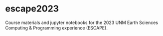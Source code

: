 # escape2023
Course materials and jupyter notebooks for the 2023 UNM Earth Sciences Computing &amp; Programming experience (ESCAPE).
